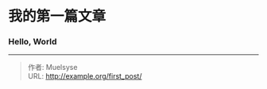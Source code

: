 # 我的第一篇文章


<!--more-->

### Hello, World


---

> 作者: Muelsyse  
> URL: http://example.org/first_post/  

